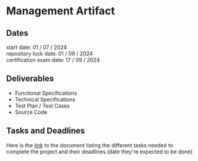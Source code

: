# Management Artifact

## Dates

start date: 01 / 07 / 2024 </br>
repository lock date: 01 / 09 / 2024 </br>
certification exam date: 17 / 09 / 2024 </br>

## Deliverables

- Functional Specifications
- Technical Specifications
- Test Plan / Test Cases
- Source Code

## Tasks and Deadlines

Here is the [link](https://docs.google.com/spreadsheets/d/1dzz9d53dEUGguj_KxNZUmq_KckjG-KYJpeFKpC2bsrc/edit?usp=sharing) to the document listing the different tasks needed to complete the project and their deadlines (date they're expected to be done)
